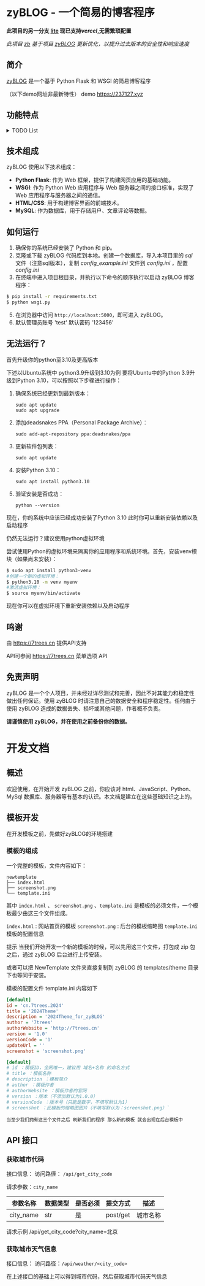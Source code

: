 # zyBLOG - 一个简易的博客程序

**此项目的另一分支 [lite](https://github.com/Athenavi/zb/tree/lite) 现已支持*vercel*,无需繁琐配置**

*此项目 [zb](https://github.com/Athenavi/zb) 基于项目 [zyBLOG](https://github.com/Athenavi/zyBLOG) 更新优化，以提升过去版本的安全性和响应速度*

## 简介

[zyBLOG](https://github.com/Athenavi/zyBLOG) 是一个基于 Python Flask 和 WSGI 的简易博客程序

（以下demo网址非最新特性）
demo https://237127.xyz

## 功能特点

<details>
<summary>TODO List</summary>


- [x] 提供文章分类和标签功能，方便用户组织和浏览文章。
- [x] 界面适应手机 
- [x] SEO优化
- [x] 支持创建、编辑和删除博客文章。
- [x] 提供评论功能，让用户可以与其他用户进行交流和互动。
- [x] 用户可以注册和登录，以便管理他们的博客文章。
- [x] 博客文章可以包含图片、视频和代码片段。
- [x] 支持搜索功能，使用户可以快速找到感兴趣的文章。 

</details>

## 技术组成

zyBLOG 使用以下技术组成：

- **Python Flask**: 作为 Web 框架，提供了构建网页应用的基础功能。
- **WSGI**: 作为 Python Web 应用程序与 Web 服务器之间的接口标准，实现了 Web 应用程序与服务器之间的通信。
- **HTML/CSS**: 用于构建博客界面的前端技术。
- **MySQL**: 作为数据库，用于存储用户、文章评论等数据。

## 如何运行

1. 确保你的系统已经安装了 Python 和 pip。
2. 克隆或下载 zyBLOG 代码库到本地。创建一个数据库，导入本项目里的 *sql* 文件（注意sql版本），复制 *config_example.ini* 文件到 *config.ini* ，配置 *config.ini*
3. 在终端中进入项目根目录，并执行以下命令的顺序执行以启动 zyBLOG 博客程序：

```bash
$ pip install -r requirements.txt
$ python wsgi.py
```

5. 在浏览器中访问 `http://localhost:5000`，即可进入 zyBLOG。
6. 默认管理员账号 'test' 默认密码 '123456'

## 无法运行？

首先升级你的python至3.10及更高版本

下述以Ubuntu系统中 python3.9升级到3.10为例
要将Ubuntu中的Python 3.9升级到Python 3.10，可以按照以下步骤进行操作：

1. 确保系统已经更新到最新版本：

   ```
   sudo apt update
   sudo apt upgrade
   ```

2. 添加deadsnakes PPA（Personal Package Archive）：

   ```
   sudo add-apt-repository ppa:deadsnakes/ppa
   ```

3. 更新软件包列表：

   ```
   sudo apt update
   ```

4. 安装Python 3.10：

   ```
   sudo apt install python3.10
   ```

5. 验证安装是否成功：

   ```
   python --version
   ```

现在，你的系统中应该已经成功安装了Python 3.10
此时你可以重新安装依赖以及启动程序

仍然无法运行？建议使用python虚拟环境

尝试使用Python的虚拟环境来隔离你的应用程序和系统环境。首先，安装venv模块（如果尚未安装）：

```bash
$ sudo apt install python3-venv
#创建一个新的虚拟环境：
$ python3.10 -m venv myenv
#激活虚拟环境：
$ source myenv/bin/activate
```

现在你可以在虚拟环境下重新安装依赖以及启动程序

## 鸣谢

 由 https://7trees.cn 提供API支持

 API可参阅 https://7trees.cn 菜单选项 API

## 免责声明

zyBLOG 是一个个人项目，并未经过详尽测试和完善，因此不对其能力和稳定性做出任何保证。使用 zyBLOG 时请注意自己的数据安全和程序稳定性。任何由于使用 zyBLOG 造成的数据丢失、损坏或其他问题，作者概不负责。

**请谨慎使用 zyBLOG，并在使用之前备份你的数据。**

# 开发文档

## 概述

欢迎使用，在开始开发 zyBLOG 之前，你应该对 html、JavaScript、Python、MySql 数据库、服务器等有基本的认识。本文档是建立在这些基础知识之上的。

## 模板开发

在开发模板之前，先做好zyBLOG的环境搭建

### 模板的组成

一个完整的模板，文件内容如下：

```
newtemplate
├── index.html
├── screenshot.png
└── template.ini
```

其中 `index.html` 、 `screenshot.png` 、`template.ini` 是模板的必须文件，一个模板最少由这三个文件组成。


`index.html` : 网站首页的模板
`screenshot.png` : 后台的模板缩略图
`template.ini` 模板的配置信息

提示
当我们开始开发一个新的模板的时候，可以先用这三个文件，打包成 zip 包之后，通过 zyBLOG 后台进行上传安装。

或者可以把 NewTemplate 文件夹直接复制到 zyBLOG 的 templates/theme 目录下也等同于安装。

模板的配置文件 template.ini 内容如下

``` ini
[default]
id = 'cn.7trees.2024'
title = '2024Theme'
description = '2024Theme_for_zyBLOG'
author = '7trees'
authorWebsite = 'http://7trees.cn'
version = '1.0'
versionCode = '1'
updateUrl = ''
screenshot = 'screenshot.png'
```

``` ini
[default]
# id ：模板ID，全网唯一，建议用 域名+名称 的命名方式
# title ：模板名称
# description ：模板简介
# author ：模板作者
# authorWebsite ：模板作者的官网
# version ：版本（不添加默认为1.0.0）
# versionCode ：版本号（只能是数字，不填写默认为1）
# screenshot ：此模板的缩略图图片（不填写默认为：screenshot.png）`
```

`当至少我们拥有这三个文件之后 刷新我们的程序 那么新的模板 就会出现在后台模板中`

## API 接口

### 获取城市代码

接口信息：
访问路径： `/api/get_city_code`

请求参数：`city_name`

| 参数名称  | 数据类型 | 是否必须 | 提交方式 | 描述     |
| --------- | -------- | -------- | -------- | -------- |
| city_name | str      | 是       | post/get | 城市名称 |

请求示例
 /api/get_city_code?city_name=北京

### 获取城市天气信息

接口信息：
访问路径：`/api/weather/<city_code>`

在上述接口的基础上可以得到城市代码，然后获取城市代码天气信息

